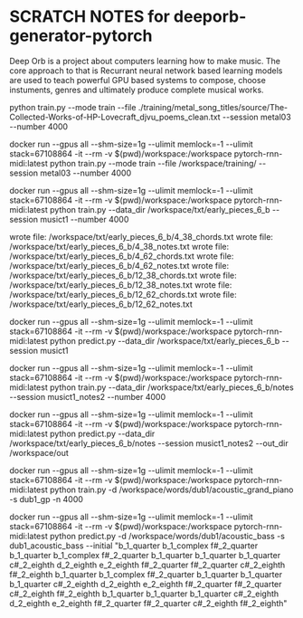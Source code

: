 # SCRATCH NOTES for deeporb-generator-pytorch
Deep Orb is a project about computers learning how to make music. The core approach to that is Recurrant neural network based learning models are used to teach powerful GPU based systems to compose, choose instuments, genres and ultimately produce complete musical works.


python train.py --mode train --file ./training/metal_song_titles/source/The-Collected-Works-of-HP-Lovecraft_djvu_poems_clean.txt --session metal03 --number 4000

docker run --gpus all --shm-size=1g --ulimit memlock=-1 --ulimit stack=67108864 -it --rm -v $(pwd)/workspace:/workspace pytorch-rnn-midi:latest python train.py --mode train --file /workspace/training/ --session metal03 --number 4000


docker run --gpus all --shm-size=1g --ulimit memlock=-1 --ulimit stack=67108864 -it --rm -v $(pwd)/workspace:/workspace pytorch-rnn-midi:latest python train.py --data_dir /workspace/txt/early_pieces_6_b --session musict1 --number 4000


wrote file: /workspace/txt/early_pieces_6_b/4_38_chords.txt
wrote file: /workspace/txt/early_pieces_6_b/4_38_notes.txt
wrote file: /workspace/txt/early_pieces_6_b/4_62_chords.txt
wrote file: /workspace/txt/early_pieces_6_b/4_62_notes.txt
wrote file: /workspace/txt/early_pieces_6_b/12_38_chords.txt
wrote file: /workspace/txt/early_pieces_6_b/12_38_notes.txt
wrote file: /workspace/txt/early_pieces_6_b/12_62_chords.txt
wrote file: /workspace/txt/early_pieces_6_b/12_62_notes.txt


docker run --gpus all --shm-size=1g --ulimit memlock=-1 --ulimit stack=67108864 -it --rm -v $(pwd)/workspace:/workspace pytorch-rnn-midi:latest python predict.py --data_dir /workspace/txt/early_pieces_6_b --session musict1


docker run --gpus all --shm-size=1g --ulimit memlock=-1 --ulimit stack=67108864 -it --rm -v $(pwd)/workspace:/workspace pytorch-rnn-midi:latest python train.py --data_dir /workspace/txt/early_pieces_6_b/notes --session musict1_notes2 --number 4000

docker run --gpus all --shm-size=1g --ulimit memlock=-1 --ulimit stack=67108864 -it --rm -v $(pwd)/workspace:/workspace pytorch-rnn-midi:latest python predict.py --data_dir /workspace/txt/early_pieces_6_b/notes --session musict1_notes2 --out_dir /workspace/out

docker run --gpus all --shm-size=1g --ulimit memlock=-1 --ulimit stack=67108864 -it --rm -v $(pwd)/workspace:/workspace pytorch-rnn-midi:latest python train.py -d /workspace/words/dub1/acoustic_grand_piano -s dub1_gp -n 4000

docker run --gpus all --shm-size=1g --ulimit memlock=-1 --ulimit stack=67108864 -it --rm -v $(pwd)/workspace:/workspace pytorch-rnn-midi:latest python predict.py -d /workspace/words/dub1/acoustic_bass -s dub1_acoustic_bass --initial  "b_1_quarter b_1_complex f#_2_quarter b_1_quarter b_1_complex f#_2_quarter b_1_quarter b_1_quarter b_1_quarter c#_2_eighth d_2_eighth e_2_eighth f#_2_quarter f#_2_quarter c#_2_eighth f#_2_eighth b_1_quarter b_1_complex f#_2_quarter b_1_quarter b_1_quarter b_1_quarter c#_2_eighth d_2_eighth e_2_eighth f#_2_quarter f#_2_quarter c#_2_eighth f#_2_eighth b_1_quarter b_1_quarter b_1_quarter c#_2_eighth d_2_eighth e_2_eighth f#_2_quarter f#_2_quarter c#_2_eighth f#_2_eighth" 